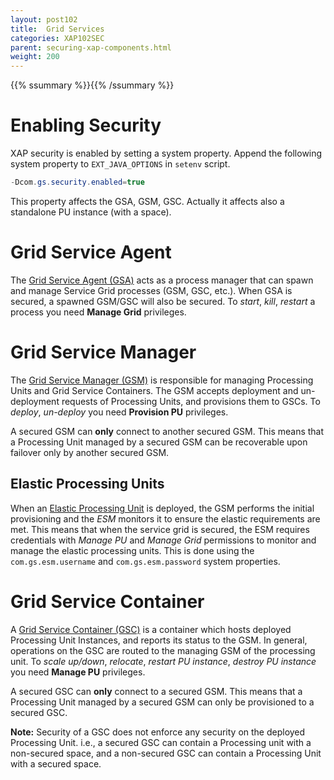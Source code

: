 ```yaml
---
layout: post102
title:  Grid Services
categories: XAP102SEC
parent: securing-xap-components.html
weight: 200
---
```


{{% ssummary %}}{{% /ssummary %}}

# Enabling Security

XAP security is enabled by setting a system property.
Append the following system property to `EXT_JAVA_OPTIONS` in `setenv` script.

```java
-Dcom.gs.security.enabled=true
```

This property affects the GSA, GSM, GSC.
Actually it affects also a standalone PU instance (with a space).

# Grid Service Agent



The [Grid Service Agent (GSA)](/product_overview/service-grid.html#gsa) acts as a process manager that can spawn and manage Service Grid processes (GSM, GSC, etc.). When GSA is secured, a spawned GSM/GSC will also be secured. To _start_, _kill_, _restart_ a process you need **Manage Grid** privileges.

# Grid Service Manager



The [Grid Service Manager (GSM)](/product_overview/service-grid.html#gsm) is responsible for managing Processing Units and Grid Service Containers. The GSM accepts deployment and un-deployment requests of Processing Units, and provisions them to GSCs. To _deploy_, _un-deploy_ you need **Provision PU** privileges.

A secured GSM can **only** connect to another secured GSM. This means that a Processing Unit managed by a secured GSM can be recoverable upon failover only by another secured GSM.

## Elastic Processing Units

When an [Elastic Processing Unit]({{%currentjavaurl%}}/elastic-processing-unit.html) is deployed, the GSM performs the initial provisioning and the *ESM* monitors it to ensure the elastic requirements are met. This means that when the service grid is secured, the ESM requires credentials with *Manage PU* and *Manage Grid* permissions to monitor and manage the elastic processing units. This is done using the `com.gs.esm.username` and `com.gs.esm.password` system properties.


# Grid Service Container


A [Grid Service Container (GSC)](/product_overview/service-grid.html#gsc) is a container which hosts deployed Processing Unit Instances, and reports its status to the GSM. In general, operations on the GSC are routed to the managing GSM of the processing unit. To _scale up/down_, _relocate_, _restart PU instance_, _destroy PU instance_ you need **Manage PU** privileges.

A secured GSC can **only** connect to a secured GSM. This means that a Processing Unit managed by a secured GSM can only be provisioned to a secured GSC.

**Note:** Security of a GSC does not enforce any security on the deployed Processing Unit. i.e., a secured GSC can contain a Processing unit with a non-secured space, and a non-secured GSC can contain a Processing Unit with a secured space.

